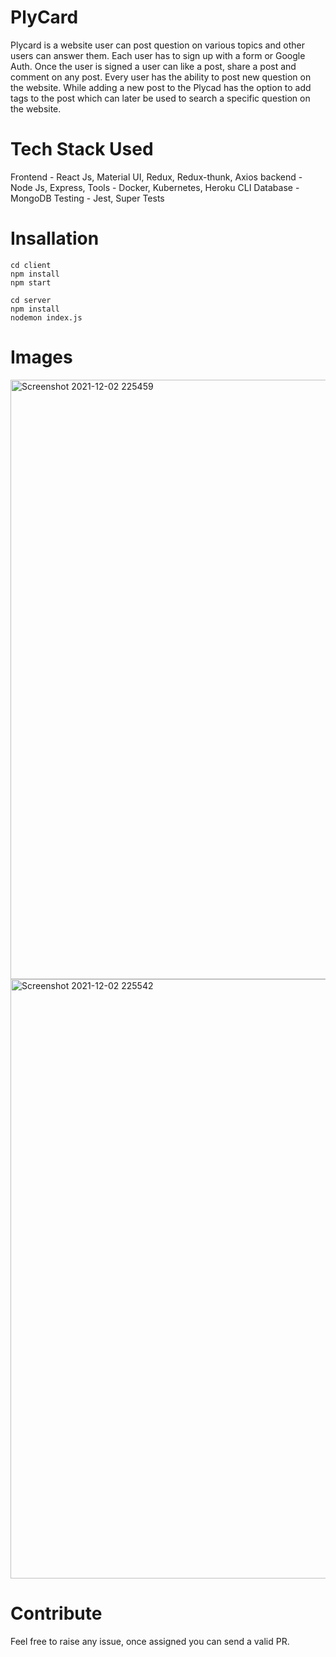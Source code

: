 # PlyCard
Plycard is a website user can post question on various topics and other users can answer them. Each user has to sign up with a form or Google Auth. Once the user is signed a user can like a post, share a post and comment on any post. Every user has the ability to post new question on the website. While adding a new post to the Plycad has the option to add tags to the post which can later be used to search a specific question on the website. 

# Tech Stack Used

Frontend - React Js, Material UI, Redux, Redux-thunk, Axios 
backend - Node Js, Express,
Tools - Docker, Kubernetes, Heroku CLI
Database - MongoDB 
Testing - Jest, Super Tests

# Insallation 
```
cd client
npm install 
npm start
```
```
cd server
npm install 
nodemon index.js
```

# Images 

<img width="959" alt="Screenshot 2021-12-02 225459" src="https://user-images.githubusercontent.com/67458417/144472227-454f2b16-db07-41f5-a0e4-dc742162e822.png">
<img width="959" alt="Screenshot 2021-12-02 225542" src="https://user-images.githubusercontent.com/67458417/144472321-4796ae4d-9a77-4043-b72d-b22647cdbbc6.png">

# Contribute 
Feel free to raise any issue, once assigned you can send a valid PR. 


